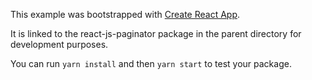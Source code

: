 This example was bootstrapped with [Create React App](https://github.com/facebook/create-react-app).

It is linked to the react-js-paginator package in the parent directory for development purposes.

You can run `yarn install` and then `yarn start` to test your package.

